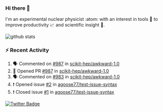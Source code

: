 ### Hi there 👋 

I'm an experimental nuclear physicist :atom: with an interest in tools :wrench: to improve productivity :chart_with_upwards_trend: and scientific insight :telescope:.

![github stats](https://github-readme-stats.vercel.app/api?username=agoose77&show_icons=true&hide_rank=true&hide_title=true&bg_color=30,e76445,904e95&text_color=efe3ec&icon_color=efe3ec)
<!--
**agoose77/agoose77** is a ✨ _special_ ✨ repository because its `README.md` (this file) appears on your GitHub profile.

Here are some ideas to get you started:

- 🔭 I’m currently working on ...
- 🌱 I’m currently learning ...
- 👯 I’m looking to collaborate on ...
- 🤔 I’m looking for help with ...
- 💬 Ask me about ...
- 📫 How to reach me: ...
- 😄 Pronouns: ...
- ⚡ Fun fact: ...
-->

### :zap: Recent Activity
<!--START_SECTION:activity-->
1. 🗣 Commented on [#987](https://github.com/scikit-hep/awkward-1.0/issues/987) in [scikit-hep/awkward-1.0](https://github.com/scikit-hep/awkward-1.0)
2. 💪 Opened PR [#987](https://github.com/scikit-hep/awkward-1.0/pull/987) in [scikit-hep/awkward-1.0](https://github.com/scikit-hep/awkward-1.0)
3. 🗣 Commented on [#983](https://github.com/scikit-hep/awkward-1.0/issues/983) in [scikit-hep/awkward-1.0](https://github.com/scikit-hep/awkward-1.0)
4. ❗️ Opened issue [#2](https://github.com/agoose77/test-issue-syntax/issues/2) in [agoose77/test-issue-syntax](https://github.com/agoose77/test-issue-syntax)
5. ❗️ Closed issue [#1](https://github.com/agoose77/test-issue-syntax/issues/1) in [agoose77/test-issue-syntax](https://github.com/agoose77/test-issue-syntax)
<!--END_SECTION:activity-->


[![Twitter Badge](https://img.shields.io/twitter/follow/agoose77?style=flat-square&logo=Twitter&logoColor=white&color=cornflowerblue)](https://twitter.com/agoose77)
